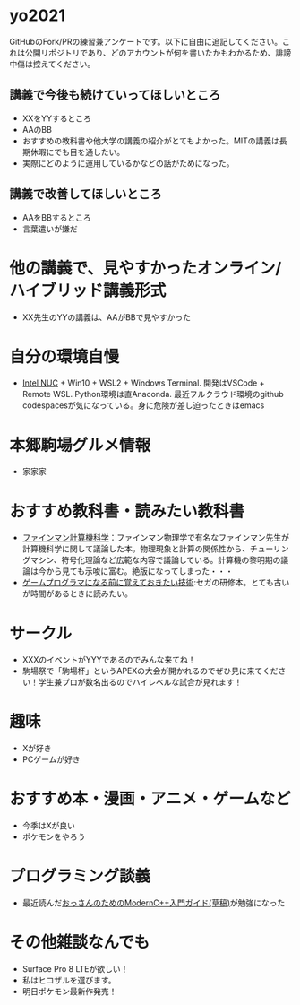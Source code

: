 # yo2021

GitHubのFork/PRの練習兼アンケートです。以下に自由に追記してください。これは公開リポジトリであり、どのアカウントが何を書いたかもわかるため、誹謗中傷は控えてください。

## 講義で今後も続けていってほしいところ
- XXをYYするところ
- AAのBB
- おすすめの教科書や他大学の講義の紹介がとてもよかった。MITの講義は長期休暇にでも目を通したい。
- 実際にどのように運用しているかなどの話がためになった。

## 講義で改善してほしいところ
- AAをBBするところ
- 言葉遣いが嫌だ

# 他の講義で、見やすかったオンライン/ハイブリッド講義形式
- XX先生のYYの講義は、AAがBBで見やすかった

# 自分の環境自慢
- [Intel NUC](https://www.intel.co.jp/content/www/jp/ja/products/details/nuc.html) + Win10 + WSL2 + Windows Terminal. 開発はVSCode + Remote WSL. Python環境は直Anaconda. 最近フルクラウド環境のgithub codespacesが気になっている。身に危険が差し迫ったときはemacs

# 本郷駒場グルメ情報
- 家家家

# おすすめ教科書・読みたい教科書
- [ファインマン計算機科学](https://www.amazon.co.jp/%E3%83%95%E3%82%A1%E3%82%A4%E3%83%B3%E3%83%9E%E3%83%B3%E8%A8%88%E7%AE%97%E6%A9%9F%E7%A7%91%E5%AD%A6-%E5%8E%9F-%E5%BA%B7%E5%A4%AB/dp/4000059416)：ファインマン物理学で有名なファインマン先生が計算機科学に関して議論した本。物理現象と計算の関係性から、チューリングマシン、符号化理論など広範な内容で議論している。計算機の黎明期の議論は今から見ても示唆に富む。絶版になってしまった・・・
- [ゲームプログラマになる前に覚えておきたい技術](https://www.amazon.co.jp/%E3%82%B2%E3%83%BC%E3%83%A0%E3%83%97%E3%83%AD%E3%82%B0%E3%83%A9%E3%83%9E%E3%81%AB%E3%81%AA%E3%82%8B%E5%89%8D%E3%81%AB%E8%A6%9A%E3%81%88%E3%81%A6%E3%81%8A%E3%81%8D%E3%81%9F%E3%81%84%E6%8A%80%E8%A1%93-%E5%B9%B3%E5%B1%B1-%E5%B0%9A/dp/4798021180):セガの研修本。とても古いが時間があるときに読みたい。

# サークル
- XXXのイベントがYYYであるのでみんな来てね！
- 駒場祭で「駒場杯」というAPEXの大会が開かれるのでぜひ見に来てください！学生兼プロが数名出るのでハイレベルな試合が見れます！

# 趣味
- Xが好き
- PCゲームが好き

# おすすめ本・漫画・アニメ・ゲームなど
- 今季はXが良い
- ポケモンをやろう

# プログラミング談義
- 最近読んだ[おっさんのためのModernC++入門ガイド(草稿)](https://dec9ue.hatenablog.com/entry/2021/03/13/124818)が勉強になった

# その他雑談なんでも
- Surface Pro 8 LTEが欲しい！
- 私はヒコザルを選びます。
- 明日ポケモン最新作発売！
